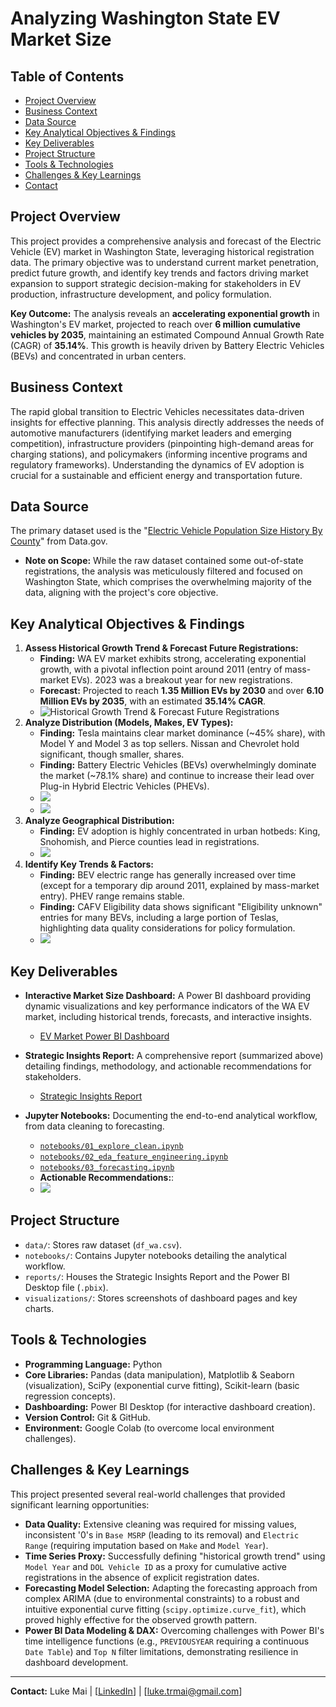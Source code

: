 # Analyzing Washington State EV Market Size

## Table of Contents

* [Project Overview](#project-overview)
* [Business Context](#business-context)
* [Data Source](#data-source)
* [Key Analytical Objectives & Findings](#key-analytical-objectives--findings)
* [Key Deliverables](#key-deliverables)
* [Project Structure](#project-structure)
* [Tools & Technologies](#tools--technologies)
* [Challenges & Key Learnings](#challenges--key-learnings)
* [Contact](#contact)

## Project Overview

This project provides a comprehensive analysis and forecast of the Electric Vehicle (EV) market in Washington State, leveraging historical registration data. The primary objective was to understand current market penetration, predict future growth, and identify key trends and factors driving market expansion to support strategic decision-making for stakeholders in EV production, infrastructure development, and policy formulation.

**Key Outcome:** The analysis reveals an **accelerating exponential growth** in Washington's EV market, projected to reach over **6 million cumulative vehicles by 2035**, maintaining an estimated Compound Annual Growth Rate (CAGR) of **35.14%**. This growth is heavily driven by Battery Electric Vehicles (BEVs) and concentrated in urban centers.

## Business Context

The rapid global transition to Electric Vehicles necessitates data-driven insights for effective planning. This analysis directly addresses the needs of automotive manufacturers (identifying market leaders and emerging competition), infrastructure providers (pinpointing high-demand areas for charging stations), and policymakers (informing incentive programs and regulatory frameworks). Understanding the dynamics of EV adoption is crucial for a sustainable and efficient energy and transportation future.

## Data Source

The primary dataset used is the "[Electric Vehicle Population Size History By County](https://catalog.data.gov/dataset/electric-vehicle-population-size-history-by-county)" from Data.gov.
* **Note on Scope:** While the raw dataset contained some out-of-state registrations, the analysis was meticulously filtered and focused on Washington State, which comprises the overwhelming majority of the data, aligning with the project's core objective.

## Key Analytical Objectives & Findings

1.  **Assess Historical Growth Trend & Forecast Future Registrations:**
    * **Finding:** WA EV market exhibits strong, accelerating exponential growth, with a pivotal inflection point around 2011 (entry of mass-market EVs). 2023 was a breakout year for new registrations.
    * **Forecast:** Projected to reach **1.35 Million EVs by 2030** and over **6.10 Million EVs by 2035**, with an estimated **35.14% CAGR**.
    * ![Historical Growth Trend & Forecast Future Registrations](https://github.com/mrluke269/EV_Market_Analysis/blob/main/visualizations/2_EV_Adoption_Trends%26Forecast.png)
2.  **Analyze Distribution (Models, Makes, EV Types):**
    * **Finding:** Tesla maintains clear market dominance (~45% share), with Model Y and Model 3 as top sellers. Nissan and Chevrolet hold significant, though smaller, shares.
    * **Finding:** Battery Electric Vehicles (BEVs) overwhelmingly dominate the market (~78.1% share) and continue to increase their lead over Plug-in Hybrid Electric Vehicles (PHEVs).
    * ![](https://github.com/mrluke269/EV_Market_Analysis/blob/main/visualizations/3_Market_Segmentation.png)
    * ![](https://github.com/mrluke269/EV_Market_Analysis/blob/main/visualizations/4_Technology%26Type_Trends.png)
3.  **Analyze Geographical Distribution:**
    * **Finding:** EV adoption is highly concentrated in urban hotbeds: King, Snohomish, and Pierce counties lead in registrations.
    * ![](https://github.com/mrluke269/EV_Market_Analysis/blob/main/visualizations/5_Geographical_Distribution.png)
4.  **Identify Key Trends & Factors:**
    * **Finding:** BEV electric range has generally increased over time (except for a temporary dip around 2011, explained by mass-market entry). PHEV range remains stable.
    * **Finding:** CAFV Eligibility data shows significant "Eligibility unknown" entries for many BEVs, including a large portion of Teslas, highlighting data quality considerations for policy formulation.
    * ![](https://github.com/mrluke269/EV_Market_Analysis/blob/main/visualizations/6_CAFV_Eligibility%26Policy.png)

## Key Deliverables

* **Interactive Market Size Dashboard:** A Power BI dashboard providing dynamic visualizations and key performance indicators of the WA EV market, including historical trends, forecasts, and interactive insights.
    * [EV Market Power BI Dashboard](https://github.com/mrluke269/EV_Market_Analysis/tree/main/reports)

* **Strategic Insights Report:** A comprehensive report (summarized above) detailing findings, methodology, and actionable recommendations for stakeholders.
    * [Strategic Insights Report](https://github.com/mrluke269/EV_Market_Analysis/tree/main/reports)
* **Jupyter Notebooks:** Documenting the end-to-end analytical workflow, from data cleaning to forecasting.
    * [`notebooks/01_explore_clean.ipynb`](notebooks/01_explore_clean.ipynb)
    * [`notebooks/02_eda_feature_engineering.ipynb`](notebooks/02_eda_feature_engineering.ipynb)
    * [`notebooks/03_forecasting.ipynb`](notebooks/03_forecasting.ipynb)
  * **Actionable Recommendations:**:
  * ![](https://github.com/mrluke269/EV_Market_Analysis/blob/main/visualizations/7_Recommendations.png)

## Project Structure

* `data/`: Stores raw dataset (`df_wa.csv`).
* `notebooks/`: Contains Jupyter notebooks detailing the analytical workflow.
* `reports/`: Houses the Strategic Insights Report and the Power BI Desktop file (`.pbix`).
* `visualizations/`: Stores screenshots of dashboard pages and key charts.

## Tools & Technologies

* **Programming Language:** Python
* **Core Libraries:** Pandas (data manipulation), Matplotlib & Seaborn (visualization), SciPy (exponential curve fitting), Scikit-learn (basic regression concepts).
* **Dashboarding:** Power BI Desktop (for interactive dashboard creation).
* **Version Control:** Git & GitHub.
* **Environment:** Google Colab (to overcome local environment challenges).

## Challenges & Key Learnings

This project presented several real-world challenges that provided significant learning opportunities:
* **Data Quality:** Extensive cleaning was required for missing values, inconsistent '0's in `Base MSRP` (leading to its removal) and `Electric Range` (requiring imputation based on `Make` and `Model Year`).
* **Time Series Proxy:** Successfully defining "historical growth trend" using `Model Year` and `DOL Vehicle ID` as a proxy for cumulative active registrations in the absence of explicit registration dates.
* **Forecasting Model Selection:** Adapting the forecasting approach from complex ARIMA (due to environmental constraints) to a robust and intuitive exponential curve fitting (`scipy.optimize.curve_fit`), which proved highly effective for the observed growth pattern.
* **Power BI Data Modeling & DAX:** Overcoming challenges with Power BI's time intelligence functions (e.g., `PREVIOUSYEAR` requiring a continuous `Date Table`) and `Top N` filter limitations, demonstrating resilience in dashboard development.



---
**Contact:** Luke Mai | [[LinkedIn](https://www.linkedin.com/in/lukemai/)] | [luke.trmai@gmail.com]

